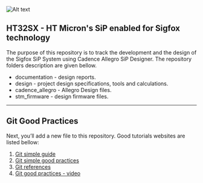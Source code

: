 ![Alt text](https://encrypted-tbn0.gstatic.com/images?q=tbn:ANd9GcSU5nD7vdCyJJ-B5bpjBog3HQLh75bYE4Wkp3XIIb4RRiYkjYFe5g)
## HT32SX - HT Micron's SiP enabled for Sigfox technology

The purpose of this repository is to track the development and the design of the Sigfox SiP System using Cadence Allegro SiP Designer. The repository folders description are given bellow.  

*  documentation - design reports.
*  design - project design specifications, tools and calculations.
*  cadence_allegro - Allegro Design files. 
*  stm_firmware - design firmware files.

---

## Git Good Practices

Next, you’ll add a new file to this repository.
Good tutorials websites are listed bellow:

1.  [Git simple guide](http://rogerdudler.github.io/git-guide/) 
2.  [Git simple good practices](https://www.git-tower.com/learn/git/ebook/en/desktop-gui/appendix/best-practices) 
3.  [Git references](https://git-scm.com/book/en/v2) 
4.  [Git good practices - video](http://cds.cern.ch/record/1644783?ln=en)
